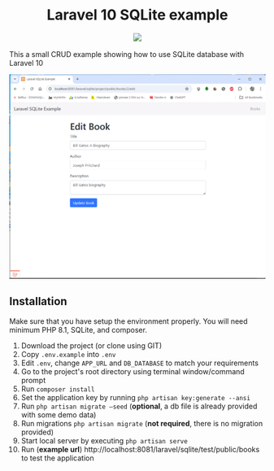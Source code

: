 <h1 align="center">Laravel 10 SQLite example</h1>
<p align="center">
    <a href="https://www.vdhsoft.com"><img src="https://badgen.net/badge/my site/vdhsoft"/></a>
</p>

This a small CRUD example showing how to use SQLite database with Laravel 10

![Image description](previews/preview.gif)

## Installation 
Make sure that you have setup the environment properly. You will need minimum PHP 8.1, SQLite, and composer.

1. Download the project (or clone using GIT)
2. Copy `.env.example` into `.env` 
3. Edit `.env`, change `APP_URL` and `DB_DATABASE` to match your requirements
4. Go to the project's root directory using terminal window/command prompt
5. Run `composer install`
6. Set the application key by running `php artisan key:generate --ansi`
7. Run `php artisan migrate –seed` (__optional__, a db file is already provided with some demo data)
8. Run migrations `php artisan migrate` (__not required__, there is no migration provided)
9. Start local server by executing `php artisan serve`
10. Run (__example url__) http://localhost:8081/laravel/sqlite/test/public/books to test the application

